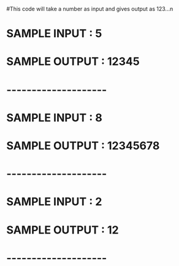 #This code will take a number as input and gives output as 123...n

#   SAMPLE INPUT : 5
#   SAMPLE OUTPUT : 12345
#   --------------------
#   SAMPLE INPUT : 8
#   SAMPLE OUTPUT : 12345678
#   --------------------
#   SAMPLE INPUT : 2
#   SAMPLE OUTPUT : 12
#   --------------------
